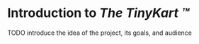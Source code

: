 # Introduction to _The TinyKart ™️_

TODO introduce the idea of the project, its goals, and audience